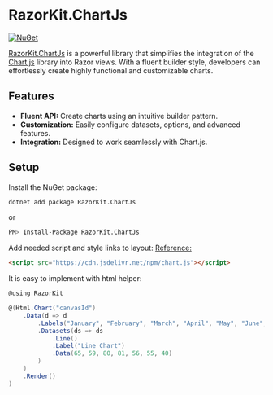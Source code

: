 # RazorKit.ChartJs

[![NuGet](http://img.shields.io/nuget/v/RazorKit.ChartJs.svg)](https://www.nuget.org/packages/RazorKit.ChartJs/)

[RazorKit.ChartJs](https://www.nuget.org/packages/RazorKit.ChartJs) is a powerful library that simplifies the integration of the [Chart.js](https://www.chartjs.org/) library into Razor views. With a fluent builder style, developers can effortlessly create highly functional and customizable charts.

## Features
- **Fluent API:** Create charts using an intuitive builder pattern.
- **Customization:** Easily configure datasets, options, and advanced features.
- **Integration:** Designed to work seamlessly with Chart.js.

## Setup

Install the NuGet package:

```bash
dotnet add package RazorKit.ChartJs
```
or
```bash
PM> Install-Package RazorKit.ChartJs
```

Add needed script and style links to layout: [Reference:](https://www.chartjs.org/docs/latest/getting-started/installation.html)

```html
<script src="https://cdn.jsdelivr.net/npm/chart.js"></script>
```
It is easy to implement with html helper:

```cs title="cshtml"
@using RazorKit

@(Html.Chart("canvasId")
    .Data(d => d
        .Labels("January", "February", "March", "April", "May", "June", "July")
        .Datasets(ds => ds
            .Line()
            .Label("Line Chart")
            .Data(65, 59, 80, 81, 56, 55, 40)
        )
    )
    .Render()
)
```
